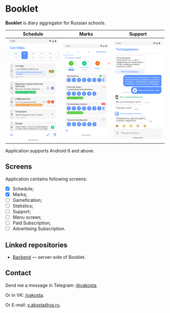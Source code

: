 # Booklet
**Booklet** is diary aggregator for Russian schools.

Schedule | Marks |  Support
:-------:|:-----:|:------------:
![Schedule](images/schedule.png)  |  ![Marks](images/marks.png) |  ![Support](images/support.png)

Application supports Android 6 and above.

## Screens

Application contains following screens:

- [x] Schedule;
- [x] Marks;
- [ ] Gamefication;
- [ ] Statistics;
- [ ] Support;
- [ ] Menu screen;
- [ ] Paid Subscription;
- [ ] Advertising Subscription.

## Linked repositories

- [Backend](https://github.com/dormantman/booklet) — server-side of Booklet.

## Contact
Send me a message in Telegram: [@vakosta](https://t.me/vakosta).

Or in VK: [/vakosta](https://vk.com/vakosta).

Or E-mail: [v.akosta@ya.ru](mailto:v.akosta@ya.ru).
